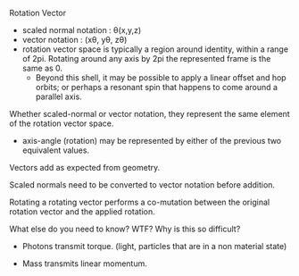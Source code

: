 
Rotation Vector

- scaled normal notation : θ(x,y,z)
- vector notation : (xθ, yθ, zθ)
- rotation vector space is typically a region around identity, within a range of 2pi.  Rotating around any axis by 2pi the  represented frame is the same as 0.
  - Beyond this shell, it may be possible to apply a linear offset and hop orbits; or perhaps a resonant spin that happens to come around a parallel axis.

Whether scaled-normal or vector notation, they represent the same element of the rotation vector space.

- axis-angle (rotation) may be represented by either of the previous two equivalent values.

Vectors add as expected from geometry.

Scaled normals need to be converted to vector notation before addition.

Rotating a rotating vector performs a co-mutation between the original rotation vector and the applied rotation.


What else do you need to know? WTF? Why is this so difficult?




















- Photons transmit torque.  (light, particles that are in a non material state)

- Mass transmits linear momentum.

